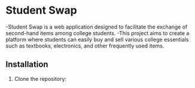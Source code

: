 # Student Swap

-Student Swap is a web application designed to facilitate the exchange of second-hand items among college students. 
-This project aims to create a platform where students can easily buy and sell various college essentials such as textbooks, electronics, and other frequently used items. 


## Installation

1. Clone the repository:

